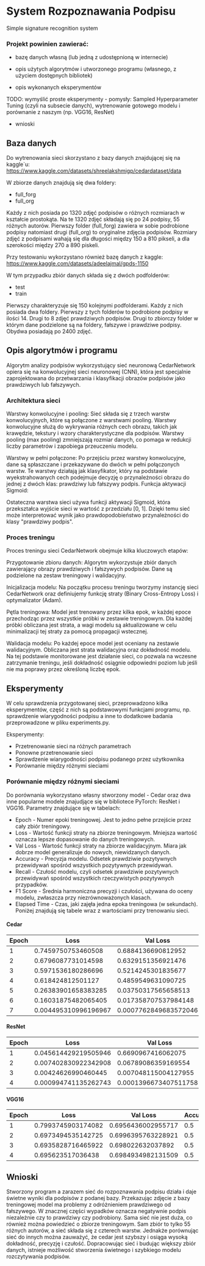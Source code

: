 # System Rozpoznawania Podpisu
Simple signature recognition system

### Projekt powinien zawierać: 
- bazę danych własną (lub  jedną z udostępnioną w internecie) 

- opis użytych algorytmów i utworzonego programu (własnego, z użyciem dostępnych bibliotek)

- opis wykonanych eksperymentów  

TODO: wymyślić proste eksperymenty - pomysły: Sampled Hyperparameter Tuning (czyli na subsecie danych), wytrenowanie gotowego modelu i porównanie z naszym (np. VGG16, ResNet)

- wnioski 

## Baza danych

Do wytrenowania sieci skorzystano z bazy danych znajdującej się na kaggle`u:
https://www.kaggle.com/datasets/shreelakshmigp/cedardataset/data

W zbiorze danych znajdują się dwa foldery:
 - full_forg 
 - full_org 

Każdy z nich posiada po 1320 zdjęć podpisów o różnych rozmiarach w kształcie prostokąta.
Na te 1320 zdjęć składają się po 24 podpisy, 55 różnych autorów.
Pierwszy folder (full_forg) zawiera w sobie podrobione podpisy natomiast drugi (full_org) to oryginalne zdjęcia podpisów.
Rozmiary zdjęć z podpisami wahają się dla długości między 150 a 810 pikseli, a dla szerokości między 270 a 890 piskeli.

Przy testowaniu wykorzystano również bazę danych z kaggle:
https://www.kaggle.com/datasets/adeelajmal/gpds-1150

W tym przypadku zbiór danych składa się z dwóch podfolderów:
 - test
 - train

Pierwszy charakteryzuje się 150 kolejnymi podfolderami. Każdy z nich posiada dwa foldery. Pierwszy z tych folderów to podrobione podpisy w ilości 14. Drugi to 8 zdjęć prawdziwych podpisów.
Drugi to zbiorczy folder w którym dane podzielone są na foldery, fałszywe i prawdziwe podpisy. Obydwa posiadają po 2400 zdjęć.

## Opis algorytmów i programu

Algorytm analizy podpisów wykorzystujący sieć neuronową CedarNetwork opiera się na konwolucyjnej sieci neuronowej (CNN), która jest specjalnie zaprojektowana do przetwarzania i klasyfikacji obrazów podpisów jako prawdziwych lub fałszywych. 

### Architektura sieci

Warstwy konwolucyjne i pooling:
Sieć składa się z trzech warstw konwolucyjnych, które są połączone z warstwami pooling. Warstwy konwolucyjne służą do wykrywania różnych cech obrazu, takich jak krawędzie, tekstury i wzory charakterystyczne dla podpisów.
Warstwy pooling (max pooling) zmniejszają rozmiar danych, co pomaga w redukcji liczby parametrów i zapobiega przeuczeniu modelu.

Warstwy w pełni połączone:
Po przejściu przez warstwy konwolucyjne, dane są spłaszczane i przekazywane do dwóch w pełni połączonych warstw. Te warstwy działają jak klasyfikator, który na podstawie wyekstrahowanych cech podejmuje decyzję o przynależności obrazu do jednej z dwóch klas: prawdziwy lub fałszywy podpis.
Funkcja aktywacji Sigmoid:

Ostateczna warstwa sieci używa funkcji aktywacji Sigmoid, która przekształca wyjście sieci w wartość z przedziału [0, 1]. Dzięki temu sieć może interpretować wynik jako prawdopodobieństwo przynależności do klasy "prawdziwy podpis".

### Proces treningu

Proces treningu sieci CedarNetwork obejmuje kilka kluczowych etapów:

Przygotowanie zbioru danych:
Algorytm wykorzystuje zbiór danych zawierający obrazy prawdziwych i fałszywych podpisów. Dane są podzielone na zestaw treningowy i walidacyjny.

Inicjalizacja modelu:
Na początku procesu treningu tworzymy instancję sieci CedarNetwork oraz definiujemy funkcję straty (Binary Cross-Entropy Loss) i optymalizator (Adam).

Pętla treningowa:
Model jest trenowany przez kilka epok, w każdej epoce przechodząc przez wszystkie próbki w zestawie treningowym. Dla każdej próbki obliczana jest strata, a wagi modelu są aktualizowane w celu minimalizacji tej straty za pomocą propagacji wstecznej.

Walidacja modelu:
Po każdej epoce model jest oceniany na zestawie walidacyjnym. Obliczana jest strata walidacyjna oraz dokładność modelu. Na tej podstawie monitorowane jest działanie sieci, co pozwala na wczesne zatrzymanie treningu, jeśli dokładność osiągnie odpowiedni poziom lub jeśli nie ma poprawy przez określoną liczbę epok.

## Eksperymenty

W celu sprawdzenia przygotowanej sieci, przeprowadzono kilka eksperymentów, część z nich są podstawowymi funkcjami programu, np. sprawdzenie wiarygodności podpisu a inne to dodatkowe badania przeprowadzone w pliku experiments.py.

Eksperymenty:
 - Przetrenowanie sieci na różnych parametrach
 - Ponowne przetrenowanie sieci
 - Sprawdzenie wiarygodności podpisu podanego przez użytkownika
 - Porównanie między różnymi sieciami


### Porównanie między różnymi sieciami

Do porównania wykorzystano własny stworzony model - Cedar oraz dwa inne popularne modele znajudjące się w bibliotece PyTorch: ResNet i VGG16.
Parametry znajdujące się w tabelach:
 - Epoch - Numer epoki treningowej. Jest to jedno pełne przejście przez cały zbiór treningowy.
 - Loss - Wartość funkcji straty na zbiorze treningowym. Mniejsza wartość oznacza lepsze dopasowanie do danych treningowych.
 - Val Loss - Wartość funkcji straty na zbiorze walidacyjnym. Miara jak dobrze model generalizuje do nowych, niewidzanych danych.
 - Accuracy - Precyzja modelu. Odsetek prawdziwie pozytywnych przewidywań spośród wszystkich pozytywnych przewidywań.
 - Recall - Czułość modelu, czyli odsetek prawdziwie pozytywnych przewidywań spośród wszystkich rzeczywistych pozytywnych przypadków.
 - F1 Score - Średnia harmoniczna precyzji i czułości, używana do oceny modelu, zwłaszcza przy niezrównoważonych klasach.
 - Elapsed Time - Czas, jaki zajęła jedna epoka treningowa (w sekundach).
Poniżej znajdują się tabele wraz z wartościami przy trenowaniu sieci. 

#### Cedar
| Epoch | Loss                 | Val Loss              | Accuracy           | Precision          | Recall             | F1 Score           | Elapsed Time       |
|-------|----------------------|-----------------------|--------------------|--------------------|--------------------|--------------------|--------------------|
| 1     | 0.7459750753460508   | 0.6884136690812952    | 0.9223484848484849 | 0.9916666666666667 | 0.8592057761732852 | 0.9206963249516441 | 28.606995820999146 |
| 2     | 0.6796087731014598   | 0.6329151356921476    | 0.6117424242424242 | 0.5967741935483871 | 0.8014440433212996 | 0.6841294298921418 | 28.889320373535156 |
| 3     | 0.5971536180286696   | 0.5214245301835677    | 0.7234848484848485 | 0.7027863777089783 | 0.8194945848375451 | 0.7566666666666667 | 28.399161100387573 |
| 4     | 0.618424812501127    | 0.4859549631090725    | 0.8522727272727273 | 0.9853658536585366 | 0.7292418772563177 | 0.8381742738589212 | 28.30045247077942  |
| 5     | 0.26383901658383285  | 0.03750317565658513   | 0.9962121212121212 | 1.0                | 0.9927797833935018 | 0.9963768115942029 | 28.669886827468872 |
| 6     | 0.16031875482065405  | 0.017358707537984148  | 1.0                | 1.0                | 1.0                | 1.0                | 28.93173837661743  |
| 7     | 0.004495310996196967 | 0.0007762849683572046 | 1.0                | 1.0                | 1.0                | 1.0                | 28.524136543273926 |

#### ResNet
| Epoch | Loss                 | Val Loss               | Accuracy           | Precision          | Recall             | F1 Score           | Elapsed Time       |
|-------|----------------------|------------------------|--------------------|--------------------|--------------------|--------------------|--------------------|
| 1     | 0.045614429219505946 | 0.6690967416062075     | 0.7916666666666666 | 0.7215189873417721 | 1.0                | 0.8382352941176471 | 47.574694871902466 |
| 2     | 0.007402830922342908 | 0.06789086359169554    | 0.9696969696969697 | 1.0                | 0.9438596491228071 | 0.9711191335740073 | 48.737656593322754 |
| 3     | 0.00424626990460445  | 0.007048115004127955   | 0.9981060606060606 | 1.0                | 0.9964912280701754 | 0.9982425307557118 | 49.06009793281555  |
| 4     | 0.000994741135262743 | 0.00013966734075117581 | 1.0                | 1.0                | 0.0                | 1.0                | 47.76256608963013  |


#### VGG16
| Epoch | Loss               | Val Loss           | Accuracy | Precision | Recall | F1 Score           | Elapsed Time       |
|-------|--------------------|--------------------|----------|-----------|--------|--------------------|--------------------|
| 1     | 0.7993745903174082 | 0.6956436002955717 | 0.5      | 0.0       | 0.0    | 0.0                | 319.53003191947937 |
| 2     | 0.6973494535142725 | 0.6996395763228921 | 0.5      | 0.5       | 1.0    | 0.6666666666666666 | 358.5489385128021  |
| 3     | 0.6935828716465922 | 0.698022632037892  | 0.5      | 0.5       | 1.0    | 0.6666666666666666 | 351.940541267395   |
| 4     | 0.695623517036438  | 0.6984934982131509 | 0.5      | 0.0       | 0.0    | 0.0                | 301.6934518814087  |

## Wnioski

Stworzony program a zarazem sieć do rozpoznawania podpisu działa i daje świetne wyniki dla podpisów z podanej bazy. Przekazując zdjęcie z bazy treningowej model ma problemy z odróżnieniem prawdziwego od fałszywego. W znacznej części wypadków oznacza negatywnie podpis niezależnie czy to prawdziwy czy podrobiony.
Sama sieć nie jest duża, co również można powiedzieć o zbiorze treningowym. Sam zbiór to tylko 55 różnych autorów, a sieć składa się z czterech warstw. 
Jednakże porównując sieć do innych można zauważyć, że cedar jest szybszy i osiąga wysoką dokładność, precyzję i czułość. Dopracowując sieć i budując większy zbiór danych, istnieje możliwość stworzenia świetnego i szybkiego modelu rozczytywania podpisów.